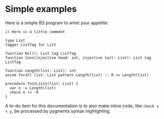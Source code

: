 # Simple examples

Here is a simple B3 program to whet your appetite.

```
// Here is a little comment

type List
tagger ListTag for List

function Nil(): List tag ListTag
function Cons(injective head: int, injective tail: List): List tag ListTag

function Length(list: List): int
axiom forall list: List pattern Length(list) :: 0 <= Length(list)

procedure TestLists(list: List) {
  var n := Length(list)
  check n != -9
}
```

A to-do item for this documentation is to also make inline code, like `check x < y`,
be processed by pygments syntax highlighting.
